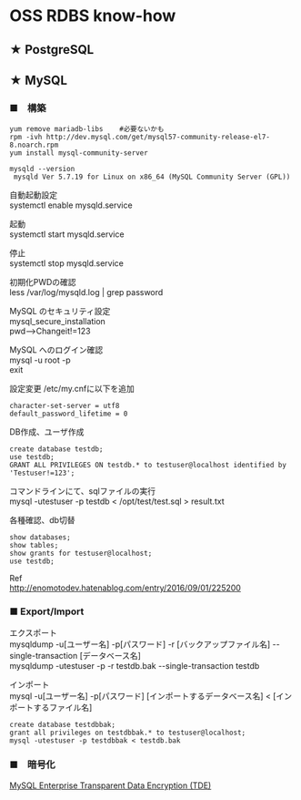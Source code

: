 OSS RDBS know-how
===

## ★ PostgreSQL






## ★ MySQL

### ■　構築

```
yum remove mariadb-libs    #必要ないかも
rpm -ivh http://dev.mysql.com/get/mysql57-community-release-el7-8.noarch.rpm
yum install mysql-community-server

mysqld --version
 mysqld Ver 5.7.19 for Linux on x86_64 (MySQL Community Server (GPL))
```

自動起動設定  
systemctl enable mysqld.service  

起動  
systemctl start mysqld.service  

停止  
systemctl stop mysqld.service  

初期化PWDの確認  
less /var/log/mysqld.log | grep password

MySQL のセキュリティ設定  
mysql_secure_installation  
pwd-->Changeit!=123  

MySQL へのログイン確認  
mysql -u root -p  
exit

設定変更 /etc/my.cnfに以下を追加  
```
character-set-server = utf8
default_password_lifetime = 0
```

DB作成、ユーザ作成  
```
create database testdb;
use testdb;
GRANT ALL PRIVILEGES ON testdb.* to testuser@localhost identified by 'Testuser!=123';
```

コマンドラインにて、sqlファイルの実行  
mysql -utestuser -p testdb < /opt/test/test.sql > result.txt

各種確認、db切替  
```
show databases;
show tables;
show grants for testuser@localhost;
use testdb;
```

Ref   
http://enomotodev.hatenablog.com/entry/2016/09/01/225200

### ■ Export/Import
エクスポート  
mysqldump -u[ユーザー名] -p[パスワード] -r [バックアップファイル名] --single-transaction [データベース名]  
mysqldump -utestuser -p -r testdb.bak --single-transaction testdb

インポート  
mysql -u[ユーザー名] -p[パスワード] [インポートするデータベース名] < [インポートするファイル名]  
```
create database testdbbak;
grant all privileges on testdbbak.* to testuser@localhost;
mysql -utestuser -p testdbbak < testdb.bak
```

### ■　暗号化
[MySQL Enterprise Transparent Data Encryption (TDE)](https://www.mysql.com/jp/products/enterprise/tde.html)
